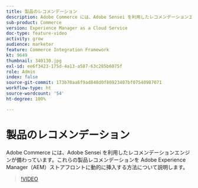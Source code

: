 ```yaml
---
title: 製品のレコメンデーション
description: Adobe Commerce には、Adobe Sensei を利用したレコメンデーションエンジンが備わっています。これらの製品レコメンデーションを Adobe Experience Manager（AEM）ストアフロントに動的に挿入する方法について説明します。
sub-product: Commerce
version: Experience Manager as a Cloud Service
doc-type: feature-video
activity: grow
audience: marketer
feature: Commerce Integration Framework
kt: 9649
thumbnail: 340130.jpg
exl-id: ee6f3423-175d-4a13-a587-63c285b6075f
role: Admin
index: false
source-git-commit: 173b70aa6f9ad848d0f80923407bf07540987071
workflow-type: ht
source-wordcount: '54'
ht-degree: 100%

---
```


# 製品のレコメンデーション

Adobe Commerce には、Adobe Sensei を利用したレコメンデーションエンジンが備わっています。これらの製品レコメンデーションを Adobe Experience Manager（AEM）ストアフロントに動的に挿入する方法について説明します。

>[!VIDEO](https://video.tv.adobe.com/v/340130/?learn=on)
